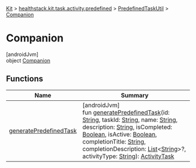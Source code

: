 
[Kit](../../../../kit.html) > [healthstack.kit.task.activity.predefined](../../index.html) > [PredefinedTaskUtil](../index.html) > [Companion](index.html)



# Companion



[androidJvm]\
object [Companion](index.html)



## Functions


| Name | Summary |
|---|---|
| [generatePredefinedTask](generate-predefined-task.html) | [androidJvm]<br>fun [generatePredefinedTask](generate-predefined-task.html)(id: [String](https://kotlinlang.org/api/latest/jvm/stdlib/kotlin/-string/index.html), taskId: [String](https://kotlinlang.org/api/latest/jvm/stdlib/kotlin/-string/index.html), name: [String](https://kotlinlang.org/api/latest/jvm/stdlib/kotlin/-string/index.html), description: [String](https://kotlinlang.org/api/latest/jvm/stdlib/kotlin/-string/index.html), isCompleted: [Boolean](https://kotlinlang.org/api/latest/jvm/stdlib/kotlin/-boolean/index.html), isActive: [Boolean](https://kotlinlang.org/api/latest/jvm/stdlib/kotlin/-boolean/index.html), completionTitle: [String](https://kotlinlang.org/api/latest/jvm/stdlib/kotlin/-string/index.html), completionDescription: [List](https://kotlinlang.org/api/latest/jvm/stdlib/kotlin.collections/-list/index.html)&lt;[String](https://kotlinlang.org/api/latest/jvm/stdlib/kotlin/-string/index.html)&gt;?, activityType: [String](https://kotlinlang.org/api/latest/jvm/stdlib/kotlin/-string/index.html)): [ActivityTask](../../../healthstack.kit.task.activity/-activity-task/index.html) |

